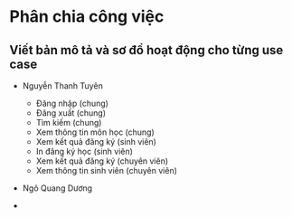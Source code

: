 # Phân chia công việc

## Viết bản mô tả và sơ đồ hoạt động cho từng use case

* Nguyễn Thanh Tuyên
  * Đăng nhập (chung)
  * Đăng xuất (chung)
  * Tìm kiếm (chung)
  * Xem thông tin môn học (chung)
  * Xem kết quả đăng ký (sinh viên)
  * In đăng ký học (sinh viên)
  * Xem kết quả đăng ký (chuyên viên)
  * Xem thông tin sinh viên (chuyên viên)
* Ngô Quang Dương

*
